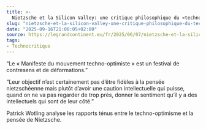```yaml
---
title: >-
  Nietzsche et la Silicon Valley: une critique philosophique du «techno-optimisme» de Marc Andreessen
slug: "nietzsche-et-la-silicon-valley-une-critique-philosophique-du-techno-optimisme-de-marc-andreessen-le-grand-continent"
date: "2025-09-16T21:00:05+02:00"
source: https://legrandcontinent.eu/fr/2025/06/07/nietzsche-et-la-silicon-valley-une-critique-philosophique-du-techno-optimisme-de-marc-andreessen/
tags:
- Technocritique
---
```

“Le « Manifeste du mouvement techno-optimiste » est un festival de contresens et de déformations.”

“Leur objectif n’est certainement pas d’être fidèles à la pensée nietzschéenne mais plutôt d’avoir une caution intellectuelle qui puisse, quand on ne va pas regarder de trop près, donner le sentiment qu’il y a des intellectuels qui sont de leur côté.”

Patrick Wotling analyse les rapports ténus entre le techno-optimisme et la pensée de Nietzsche.